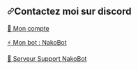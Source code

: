<h2><a id="user-content-contactez-moi-sur-discord" class="anchor" aria-hidden="true" href="#contactez-moi-sur-discord"><svg class="octicon octicon-link" viewBox="0 0 16 16" version="1.1" width="16" height="16" aria-hidden="true"><path fill-rule="evenodd" d="M7.775 3.275a.75.75 0 001.06 1.06l1.25-1.25a2 2 0 112.83 2.83l-2.5 2.5a2 2 0 01-2.83 0 .75.75 0 00-1.06 1.06 3.5 3.5 0 004.95 0l2.5-2.5a3.5 3.5 0 00-4.95-4.95l-1.25 1.25zm-4.69 9.64a2 2 0 010-2.83l2.5-2.5a2 2 0 012.83 0 .75.75 0 001.06-1.06 3.5 3.5 0 00-4.95 0l-2.5 2.5a3.5 3.5 0 004.95 4.95l1.25-1.25a.75.75 0 00-1.06-1.06l-1.25 1.25a2 2 0 01-2.83 0z"></path></svg></a>Contactez moi sur discord</h2>


<a href="https://discord.com/users/752559885190824026" rel="nofollow">👋 Mon compte</a>

<a href="https://discord.com/oauth2/authorize?client_id=801523961539330078&permissions=8&scope=bot" rel="nofollow">⚡ Mon bot : NakoBot</a>

<a href="https://discord.com/invite/aNKeKQbJuR" rel="nofollow">💬 Serveur Support NakoBot</a>
